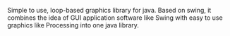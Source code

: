Simple to use, loop-based graphics library for java. Based on swing, it combines the idea of GUI application software like Swing with easy to use graphics like Processing into one java library.